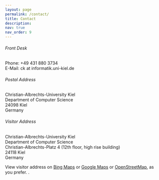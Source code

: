 ```yaml
---
layout: page
permalink: /contact/
title: Contact
description:
nav: true
nav_order: 9
---
```


###### Front Desk

Phone: +49 431 880 3734<br>
E-Mail: ck at informatik.uni-kiel.de

###### Postal Address

Christian-Albrechts-University Kiel<br>
Department of Computer Science<br>
24098 Kiel<br>
Germany

###### Visitor Address

Christian-Albrechts-University Kiel<br>
Department of Computer Science<br>
Christian-Albrechts-Platz 4 (12th floor, high rise building)<br>
24118 Kiel<br>
Germany

View visitor address on [Bing Maps](https://binged.it/RFQv4e) or [Google Maps](https://goo.gl/maps/bdifuYDkTRtZuAQ28) or [OpenStreetMap](https://www.openstreetmap.org/way/25622106#map=19/54.338828/10.122504), as you prefer.
.
